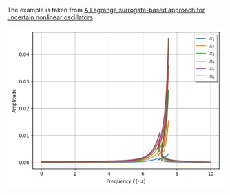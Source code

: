 The example is taken from [A Lagrange surrogate-based approach for uncertain nonlinear oscillators](https://doi.org/10.1016/j.jsv.2021.116075)

![Nonlinear frequency response curves](sha_wei.png)
